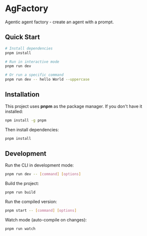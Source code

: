 # AgFactory

Agentic agent factory - create an agent with a prompt.

## Quick Start

```bash
# Install dependencies
pnpm install

# Run in interactive mode
pnpm run dev

# Or run a specific command
pnpm run dev -- hello World --uppercase
```

## Installation

This project uses **pnpm** as the package manager. If you don't have it installed:

```bash
npm install -g pnpm
```

Then install dependencies:

```bash
pnpm install
```

## Development

Run the CLI in development mode:

```bash
pnpm run dev -- [command] [options]
```

Build the project:

```bash
pnpm run build
```

Run the compiled version:

```bash
pnpm start -- [command] [options]
```

Watch mode (auto-compile on changes):

```bash
pnpm run watch
```
